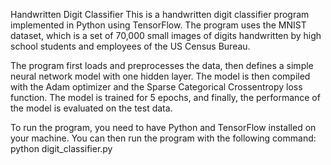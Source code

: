 Handwritten Digit Classifier
This is a handwritten digit classifier program implemented in Python using TensorFlow. The program uses the MNIST dataset, which is a set of 70,000 small images of digits handwritten by high school students and employees of the US Census Bureau.

The program first loads and preprocesses the data, then defines a simple neural network model with one hidden layer. The model is then compiled with the Adam optimizer and the Sparse Categorical Crossentropy loss function. The model is trained for 5 epochs, and finally, the performance of the model is evaluated on the test data.

To run the program, you need to have Python and TensorFlow installed on your machine. You can then run the program with the following command: python digit_classifier.py
